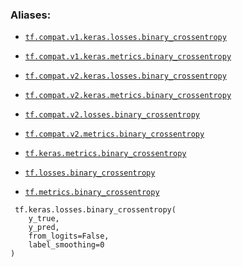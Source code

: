 

### Aliases:

- [ `tf.compat.v1.keras.losses.binary_crossentropy` ](/api_docs/python/tf/keras/losses/binary_crossentropy)

- [ `tf.compat.v1.keras.metrics.binary_crossentropy` ](/api_docs/python/tf/keras/losses/binary_crossentropy)

- [ `tf.compat.v2.keras.losses.binary_crossentropy` ](/api_docs/python/tf/keras/losses/binary_crossentropy)

- [ `tf.compat.v2.keras.metrics.binary_crossentropy` ](/api_docs/python/tf/keras/losses/binary_crossentropy)

- [ `tf.compat.v2.losses.binary_crossentropy` ](/api_docs/python/tf/keras/losses/binary_crossentropy)

- [ `tf.compat.v2.metrics.binary_crossentropy` ](/api_docs/python/tf/keras/losses/binary_crossentropy)

- [ `tf.keras.metrics.binary_crossentropy` ](/api_docs/python/tf/keras/losses/binary_crossentropy)

- [ `tf.losses.binary_crossentropy` ](/api_docs/python/tf/keras/losses/binary_crossentropy)

- [ `tf.metrics.binary_crossentropy` ](/api_docs/python/tf/keras/losses/binary_crossentropy)



```
 tf.keras.losses.binary_crossentropy(
    y_true,
    y_pred,
    from_logits=False,
    label_smoothing=0
)
 
```

